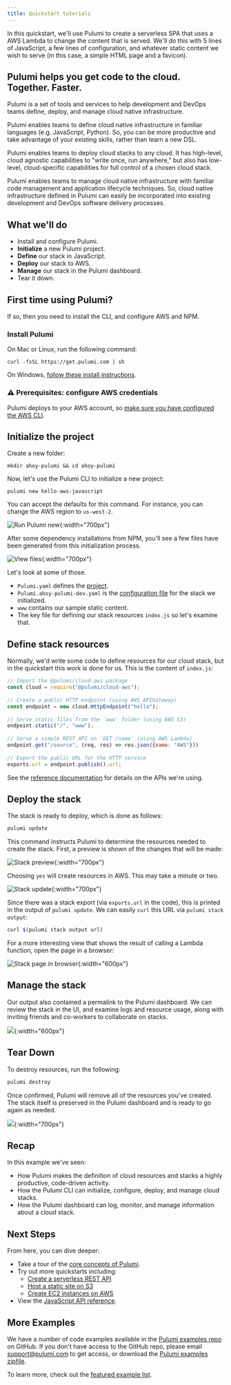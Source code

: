 ```yaml
---
title: Quickstart tutorials
---
```


<!-- LINKS: -->
[Pulumi examples repo]: https://github.com/pulumi/examples
<!-- END LINKS: -->

In this quickstart, we'll use Pulumi to create a serverless SPA that uses a AWS Lambda to change the content that is served. We'll do this with 5 lines of JavaScript, a few lines of configuration, and whatever static content we wish to serve (in this case, a simple HTML page and a favicon).

## Pulumi helps you get code to the cloud. Together. Faster.

Pulumi is a set of tools and services to help development and DevOps teams define, deploy, and manage cloud native infrastructure. 

Pulumi enables teams to define cloud native infrastructure in familiar languages (e.g. JavaScript, Python). So, you can be more productive and take advantage of your existing skills, rather than learn a new DSL.

Pulumi enables teams to deploy cloud stacks to any cloud. It has high-level, cloud agnostic capabilities to "write once, run anywhere," but also has low-level, cloud-specific capabilities for full control of a chosen cloud stack.

Pulumi enables teams to manage cloud native infrastructure with familiar code management and application lifecycle techniques. So, cloud native infrastructure defined in Pulumi can easily be incorporated into existing development and DevOps software delivery processes.

## What we'll do

- Install and configure Pulumi.
- **Initialize** a new Pulumi project.
- **Define** our stack in JavaScript.
- **Deploy** our stack to AWS.
- **Manage** our stack in the Pulumi dashboard.
- Tear it down.

## First time using Pulumi?

If so, then you need to install the CLI, and configure AWS and NPM. 

### Install Pulumi

On Mac or Linux, run the following command:

```
curl -fsSL https://get.pulumi.com | sh
```

On Windows, [follow these install instructions](../install#windows).

### ⚠️ Prerequisites: configure AWS credentials

Pulumi deploys to your AWS account, so [make sure you have configured the AWS CLI](../install/aws.html).

## Initialize the project

Create a new folder:

```
mkdir ahoy-pulumi && cd ahoy-pulumi
```

Now, let's use the Pulumi CLI to initialize a new project:

```
pulumi new hello-aws-javascript
```

You can accept the defaults for this command. For instance, you can change the AWS region to `us-west-2`.

![Run Pulumi new](./images/Quickstart1.png){:width="700px"}

After some dependency installations from NPM, you'll see a few files have been generated from this initialization process. 

![View files](./images/Quickstart2.png){:width="700px"}

Let's look at some of those.

- `Pulumi.yaml` defines the [project](../concepts/project.html).
- `Pulumi.ahoy-pulumi-dev.yaml` is the [configuration file](../tour/basics-configuring.html) for the stack we initialized.
- `www` contains our sample static content.
- The key file for defining our stack resources `index.js` so let's examine that.

## Define stack resources

Normally, we'd write some code to define resources for our cloud stack, but in the quickstart this work is done for us. This is the content of `index.js`:

```javascript
// Import the @pulumi/cloud-aws package
const cloud = require("@pulumi/cloud-aws");
    
// Create a public HTTP endpoint (using AWS APIGateway)
const endpoint = new cloud.HttpEndpoint("hello");
    
// Serve static files from the `www` folder (using AWS S3)
endpoint.static("/", "www");
    
// Serve a simple REST API on `GET /name` (using AWS Lambda)
endpoint.get("/source", (req, res) => res.json({name: "AWS"}))
    
// Export the public URL for the HTTP service
exports.url = endpoint.publish().url;
```

See the [reference documentation](../reference/index.html) for details on the APIs we're using.

## Deploy the stack

The stack is ready to deploy, which is done as follows:

```bash
pulumi update
```

This command instructs Pulumi to determine the resources needed to create the stack. First, a preview is shown of the changes that will be made:

![Stack preview](./images/Quickstart3.png){:width="700px"}

Choosing `yes` will create resources in AWS. This may take a minute or two.

![Stack update](./images/Quickstart4.png){:width="700px"}

Since there was a stack export (via `exports.url` in the code), this is printed in the output of `pulumi update`. We can easily `curl` this URL via `pulumi stack output`:

```bash
curl $(pulumi stack output url)
```

For a more interesting view that shows the result of calling a Lambda function, open the page in a browser:

![Stack page in browser](./images/Quickstart5.png){:width="600px"}

## Manage the stack

Our output also contained a permalink to the Pulumi dashboard. We can review the stack in the UI, and examine logs and resource usage, along with inviting friends and co-workers to collaborate on stacks. 

![](./images/Quickstart6.png){:width="600px"}

## Tear Down

To destroy resources, run the following:

```bash
pulumi destroy
```

Once confirmed, Pulumi will remove all of the resources you've created. The stack itself is preserved in the Pulumi dashboard and is ready to go again as needed.

![](./images/Quickstart7.png){:width="700px"}

## Recap

In this example we've seen:

- How Pulumi makes the definition of cloud resources and stacks a highly productive, code-driven activity.
- How the Pulumi CLI can initialize, configure, deploy, and manage cloud stacks.
- How the Pulumi dashboard can log, monitor, and manage information about a cloud stack.

## Next Steps

From here, you can dive deeper:

- Take a tour of the [core concepts of Pulumi](../concepts/index.html).
- Try out more quickstarts including:
  - [Create a serverless REST API](./aws-rest-api.html)
  - [Host a static site on S3](./aws-s3-website.html)
  - [Create EC2 instances on AWS](./aws-ec2.html)
- View the [JavaScript API reference](../reference/).

## More Examples

We have a number of code examples available in the [Pulumi examples repo] on GitHub. If you don't have access to the GitHub repo, please email [support@pulumi.com](mailto:support@pulumi.com) to get access, or download the [Pulumi examples zipfile](/examples/pulumi-examples.zip).

To learn more, check out the [featured example list](./examples.html).
